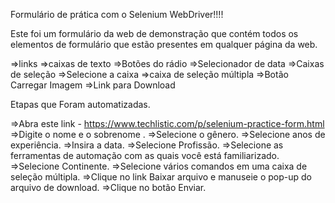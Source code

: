 Formulário de prática com o Selenium WebDriver!!!!

Este foi um formulário da web de demonstração que contém todos os elementos de formulário que estão presentes em qualquer página da web.

=>links
=>caixas de texto
=>Botões do rádio
=>Selecionador de data
=>Caixas de seleção
=>Selecione a caixa
=>caixa de seleção múltipla
=>Botão Carregar Imagem
=>Link para Download



Etapas que Foram automatizadas. 

=>Abra este link - https://www.techlistic.com/p/selenium-practice-form.html
=>Digite o nome e o sobrenome .
=>Selecione o gênero.
=>Selecione anos de experiência.
=>Insira a data.
=>Selecione Profissão.
=>Selecione as ferramentas de automação com as quais você está familiarizado.
=>Selecione Continente.
=>Selecione vários comandos em uma caixa de seleção múltipla.
=>Clique no link Baixar arquivo e manuseie o pop-up do arquivo de download.
=>Clique no botão Enviar.


